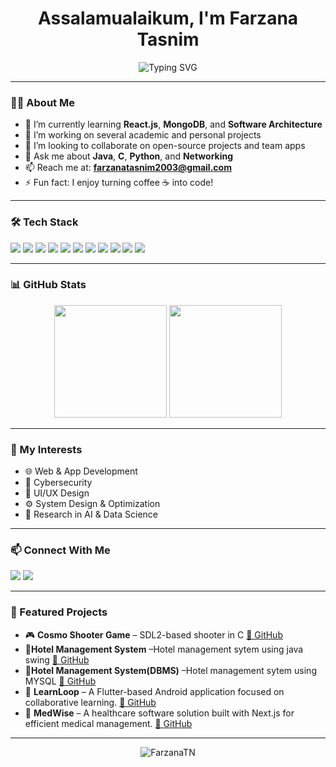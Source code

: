 <h1 align="center">Assalamualaikum, I'm Farzana Tasnim</h1>

<p align="center">
  <img src="https://readme-typing-svg.herokuapp.com?font=Fira+Code&duration=4000&pause=1000&color=00AEEF&center=true&vCenter=true&lines=Computer+Science+Student;Aspiring+Full-Stack+Developer;Lifelong+Learner+%F0%9F%93%9A;Passionate+about+Coding+%F0%9F%92%BB" alt="Typing SVG" />
</p>

---

### 👩‍💻 About Me

- 🌱 I’m currently learning **React.js**, **MongoDB**, and **Software Architecture**
- 🔭 I’m working on several academic and personal projects
- 👯 I’m looking to collaborate on open-source projects and team apps
- 💬 Ask me about **Java**, **C**, **Python**, and **Networking**
- 📫 Reach me at: **farzanatasnim2003@gmail.com**
- ⚡ Fun fact: I enjoy turning coffee ☕ into code!

---

### 🛠️ Tech Stack

<p align="left">
  <img src="https://img.shields.io/badge/C-A8B9CC?style=for-the-badge&logo=c&logoColor=white" />
  <img src="https://img.shields.io/badge/Java-ED8B00?style=for-the-badge&logo=java&logoColor=white" />
  <img src="https://img.shields.io/badge/Python-3776AB?style=for-the-badge&logo=python&logoColor=white" />
  <img src="https://img.shields.io/badge/Flutter-02569B?style=for-the-badge&logo=flutter&logoColor=white" />
  <img src="https://img.shields.io/badge/Firebase-FFCA28?style=for-the-badge&logo=firebase&logoColor=black" />
  <img src="https://img.shields.io/badge/MongoDB-4EA94B?style=for-the-badge&logo=mongodb&logoColor=white" />
  <img src="https://img.shields.io/badge/Linux-FCC624?style=for-the-badge&logo=linux&logoColor=black" />
  <img src="https://img.shields.io/badge/Supabase-3ECF8E?style=for-the-badge&logo=supabase&logoColor=white" />
  <img src="https://img.shields.io/badge/MySQL-4479A1?style=for-the-badge&logo=mysql&logoColor=white" />
  <img src="https://img.shields.io/badge/Next.js-000000?style=for-the-badge&logo=next.js&logoColor=white" />
  <img src="https://img.shields.io/badge/React-61DAFB?style=for-the-badge&logo=react&logoColor=black" />
</p>

---

### 📊 GitHub Stats

<p align="center">
  <img src="https://github-readme-stats.vercel.app/api?username=FarzanaTN&show_icons=true&theme=tokyonight&count_private=true" height="180" />
  <img src="https://github-readme-stats.vercel.app/api/top-langs/?username=FarzanaTN&layout=compact&theme=tokyonight" height="180" />
</p>

---

### 🧠 My Interests
- 🌐 Web & App Development  
- 🔐 Cybersecurity  
- 📱 UI/UX Design  
- ⚙️ System Design & Optimization  
- 🧪 Research in AI & Data Science  

---

### 📫 Connect With Me

<p align="left">
  <a href="mailto:farzanatn@protonmail.com"><img src="https://img.shields.io/badge/Email-D14836?style=for-the-badge&logo=gmail&logoColor=white" /></a>
  <a href="https://github.com/FarzanaTN"><img src="https://img.shields.io/badge/GitHub-black?style=for-the-badge&logo=github&logoColor=white" /></a>
</p>

---

### 🌟 Featured Projects

- 🎮 **Cosmo Shooter Game** – SDL2-based shooter in C [🔗 GitHub](https://github.com/FarzanaTN/cosmo-shooter)
- 🏨**Hotel Management System** –Hotel management sytem using java swing [🔗 GitHub](https://github.com/FarzanaTN/HotelManagementSystem)
- 🏨**Hotel Management System(DBMS)** –Hotel management sytem using MYSQL [🔗 GitHub](https://github.com/FarzanaTN/Hms_Dbms)
- 📱 **LearnLoop** – A Flutter-based Android application focused on collaborative learning. [🔗 GitHub](https://github.com/FarzanaTN/learnloop)  
- 💊 **MedWise** – A healthcare software solution built with Next.js for efficient medical management. [🔗 GitHub](https://github.com/FarzanaTN/MedWise)




---

<p align="center">
  <img src="https://komarev.com/ghpvc/?username=FarzanaTN&label=Profile+Views&color=0e75b6&style=flat" alt="FarzanaTN" />
</p>
